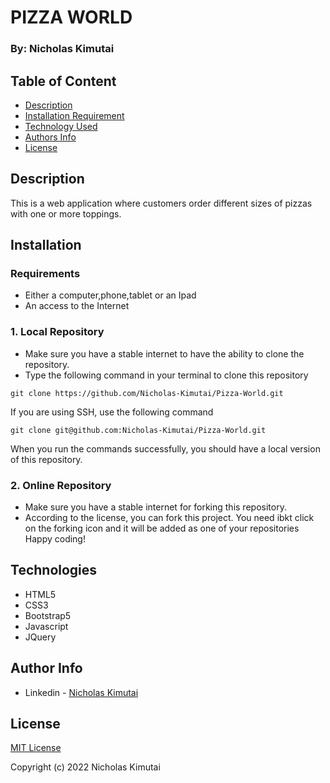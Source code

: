 # PIZZA WORLD
### By: Nicholas Kimutai
## Table of Content
-   [Description](#description)
-   [Installation Requirement](#installation)
-   [Technology Used](#technologies)
-   [Authors Info](#author-info)
-   [License](#License)
## Description
This is a web application where customers order different sizes of pizzas with one or more toppings.
## Installation
### Requirements
-   Either a computer,phone,tablet or an Ipad
-   An access to the Internet
### 1. Local Repository
-   Make sure you have a stable internet to have the ability to clone the repository.
-   Type the following command in your terminal to clone this repository
```
git clone https://github.com/Nicholas-Kimutai/Pizza-World.git
```
If you are using SSH, use the following command
```
git clone git@github.com:Nicholas-Kimutai/Pizza-World.git
```
When you run the commands successfully, you should have a local version of this repository.
### 2. Online Repository
-   Make sure you have a stable internet for forking this repository.
-   According to the license, you can fork this project. You need ibkt click on the forking icon and it will be added as one of your repositories
Happy coding!
## Technologies
* HTML5
* CSS3
* Bootstrap5
* Javascript
* JQuery


## Author Info
-   Linkedin - [Nicholas Kimutai](https://www.linkedin.com/in/nicholas-kimutai-1b629a127/)

## License
[MIT License](./LICENSE)

Copyright (c) 2022 Nicholas Kimutai